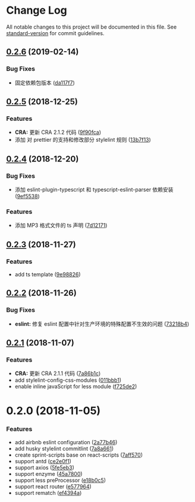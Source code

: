# Change Log

All notable changes to this project will be documented in this file. See [standard-version](https://github.com/conventional-changelog/standard-version) for commit guidelines.

<a name="0.2.6"></a>
## [0.2.6](https://github.com/RunningCoderLee/sprint-scripts/compare/v0.2.5...v0.2.6) (2019-02-14)


### Bug Fixes

* 固定依赖包版本 ([da117f7](https://github.com/RunningCoderLee/sprint-scripts/commit/da117f7))



<a name="0.2.5"></a>
## [0.2.5](https://github.com/RunningCoderLee/sprint-scripts/compare/v0.2.4...v0.2.5) (2018-12-25)


### Features

* **CRA:** 更新 CRA 2.1.2 代码 ([9f90fca](https://github.com/RunningCoderLee/sprint-scripts/commit/9f90fca))
* 添加 对 prettier 的支持和修改部分 stylelint 规则 ([13b7f13](https://github.com/RunningCoderLee/sprint-scripts/commit/13b7f13))



<a name="0.2.4"></a>
## [0.2.4](https://github.com/RunningCoderLee/sprint-scripts/compare/v0.2.3...v0.2.4) (2018-12-20)


### Bug Fixes

* 添加 eslint-plugin-typescript 和 typescript-eslint-parser 依赖安装 ([9ef5538](https://github.com/RunningCoderLee/sprint-scripts/commit/9ef5538))


### Features

* 添加 MP3 格式文件的 ts 声明 ([7d12171](https://github.com/RunningCoderLee/sprint-scripts/commit/7d12171))



<a name="0.2.3"></a>
## [0.2.3](https://github.com/RunningCoderLee/sprint-scripts/compare/v0.2.2...v0.2.3) (2018-11-27)


### Features

* add ts template ([9e98826](https://github.com/RunningCoderLee/sprint-scripts/commit/9e98826))



<a name="0.2.2"></a>
## [0.2.2](https://github.com/RunningCoderLee/sprint-scripts/compare/v0.2.1...v0.2.2) (2018-11-26)


### Bug Fixes

* **eslint:** 修复 eslint 配置中针对生产环境的特殊配置不生效的问题 ([73218b4](https://github.com/RunningCoderLee/sprint-scripts/commit/73218b4))



<a name="0.2.1"></a>
## [0.2.1](https://github.com/RunningCoderLee/sprint-scripts/compare/v0.2.0...v0.2.1) (2018-11-07)


### Features

* **CRA:** 更新 CRA 2.1.1 代码 ([7a86b1c](https://github.com/RunningCoderLee/sprint-scripts/commit/7a86b1c))
* add stylelint-config-css-modules ([011bbb1](https://github.com/RunningCoderLee/sprint-scripts/commit/011bbb1))
* enable inline javaScript for less module ([f725de2](https://github.com/RunningCoderLee/sprint-scripts/commit/f725de2))



<a name="0.2.0"></a>
# 0.2.0 (2018-11-05)


### Features

* add airbnb eslint configuration ([2a77b46](https://github.com/RunningCoderLee/sprint-scripts/commit/2a77b46))
* add husky stylelint commitlint ([7a8a661](https://github.com/RunningCoderLee/sprint-scripts/commit/7a8a661))
* create sprint-scripts base on react-scripts ([7aff570](https://github.com/RunningCoderLee/sprint-scripts/commit/7aff570))
* support antd ([ce2e0f1](https://github.com/RunningCoderLee/sprint-scripts/commit/ce2e0f1))
* support axios ([5fe5eb3](https://github.com/RunningCoderLee/sprint-scripts/commit/5fe5eb3))
* support enzyme ([45a7800](https://github.com/RunningCoderLee/sprint-scripts/commit/45a7800))
* support less preProcessor ([e18b0c5](https://github.com/RunningCoderLee/sprint-scripts/commit/e18b0c5))
* support react router ([e577964](https://github.com/RunningCoderLee/sprint-scripts/commit/e577964))
* support rematch ([ef4394a](https://github.com/RunningCoderLee/sprint-scripts/commit/ef4394a))
